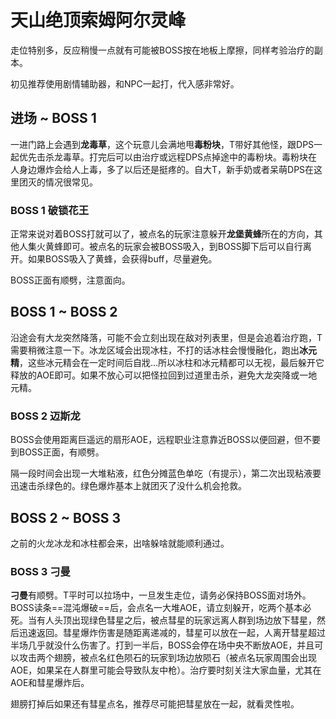 # 天山绝顶索姆阿尔灵峰

走位特别多，反应稍慢一点就有可能被BOSS按在地板上摩擦，同样考验治疗的副本。

初见推荐使用剧情辅助器，和NPC一起打，代入感非常好。

## 进场 ~ BOSS 1

一进门路上会遇到**龙毒草**，这个玩意儿会满地甩**毒粉块**，<Role name="tank" />T带好其他怪，跟DPS一起优先击杀龙毒草。打完后可以由<Role name="healer" />治疗或<Role name="dps" />远程DPS点掉途中的毒粉块。毒粉块在人身边爆炸会给人上毒，多了以后还是挺疼的。自大T，新手奶或者呆萌DPS在这里团灭的情况很常见。

### BOSS 1 破锁花王
正常来说对着BOSS打就可以了，被点名的玩家注意躲开**龙堡黄蜂**所在的方向，其他人<Role name="tank" /><Role name="healer" /><Role name="dps" />集火黄蜂即可。被点名的玩家会被BOSS吸入，到BOSS脚下后可以自行离开。如果BOSS吸入了黄蜂，会获得<Status :id="443" name="伤害提高" />buff，尽量避免。

BOSS正面有顺劈，注意面向。

## BOSS 1 ~ BOSS 2

沿途会有大龙突然降落，可能不会立刻出现在敌对列表里，但是会追着治疗跑，<Role name="tank" />T需要稍微注意一下。冰龙区域会出现冰柱，不打的话冰柱会慢慢融化，跑出**冰元精**，这些冰元精会在一定时间后自戕…所以冰柱和冰元精都可以无视，最后躲开它释放的AOE即可。如果不放心可以把怪拉回到过道里击杀，避免大龙突降或一地元精。

### BOSS 2 迈斯龙

BOSS会使用距离巨遥远的扇形AOE，<Role name="healer" /><Role name="ranged" /><Role name="magic" />远程职业注意靠近BOSS以便回避，但不要到BOSS正面，有顺劈。

隔一段时间会出现一大堆粘液，红色分摊蓝色单吃（有提示），第二次出现粘液<Role name="dps" />要迅速击杀绿色的。绿色爆炸基本上就团灭了没什么机会抢救。

## BOSS 2 ~ BOSS 3

之前的火龙冰龙和冰柱都会来，出啥躲啥就能顺利通过。

### BOSS 3 刁曼

**刁曼**有顺劈。<Role name="tank" />T平时可以拉场中，一旦发生走位，请务必保持BOSS面对场外。BOSS读条==混沌爆破==后，会点名一大堆AOE，请立刻躲开，吃两个基本必死。当有人头顶出现绿色彗星之后，被点彗星的玩家远离人群到场边放下彗星，然后迅速返回。彗星爆炸伤害是随距离递减的，彗星可以放在一起，人离开彗星超过半场几乎就没什么伤害了。打到一半后，BOSS会停在场中央不断放AOE，并且可以攻击两个翅膀，被点名红色陨石的玩家到场边放陨石（被点名玩家周围会出现AOE，如果呆在人群里可能会导致队友中枪）。<Role name="healer" />治疗要时刻关注大家血量，尤其在AOE和彗星爆炸后。

翅膀打掉后如果还有彗星点名，推荐尽可能把彗星放在一起，就看灵性啦。